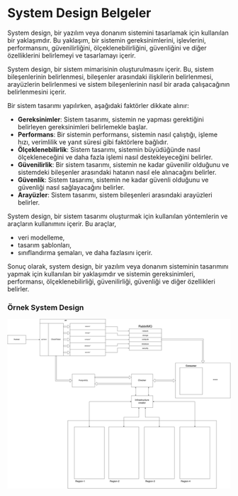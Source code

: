 # System Design Belgeler

System design, bir yazılım veya donanım sistemini tasarlamak için kullanılan bir yaklaşımdır. Bu yaklaşım, bir sistemin gereksinimlerini, işlevlerini, performansını, güvenilirliğini, ölçeklenebilirliğini, güvenliğini ve diğer özelliklerini belirlemeyi ve tasarlamayı içerir.

System design, bir sistem mimarisinin oluşturulmasını içerir. Bu, sistem bileşenlerinin belirlenmesi, bileşenler arasındaki ilişkilerin belirlenmesi, arayüzlerin belirlenmesi ve sistem bileşenlerinin nasıl bir arada çalışacağının belirlenmesini içerir.

Bir sistem tasarımı yapılırken, aşağıdaki faktörler dikkate alınır:

 - **Gereksinimler**: Sistem tasarımı, sistemin ne yapması gerektiğini belirleyen gereksinimleri belirlemekle başlar.
 - **Performans**: Bir sistemin performansı, sistemin nasıl çalıştığı, işleme hızı, verimlilik ve yanıt süresi gibi faktörlere bağlıdır.
 - **Ölçeklenebilirlik**: Sistem tasarımı, sistemin büyüdüğünde nasıl ölçekleneceğini ve daha fazla işlemi nasıl destekleyeceğini belirler.
 - **Güvenilirlik**: Bir sistem tasarımı, sistemin ne kadar güvenilir olduğunu ve sistemdeki bileşenler arasındaki hatanın nasıl ele alınacağını belirler.
 - **Güvenlik**: Sistem tasarımı, sistemin ne kadar güvenli olduğunu ve güvenliği nasıl sağlayacağını belirler.
 - **Arayüzler**: Sistem tasarımı, sistem bileşenleri arasındaki arayüzleri belirler.

System design, bir sistem tasarımı oluşturmak için kullanılan yöntemlerin ve araçların kullanımını içerir. 
Bu araçlar,
 - veri modelleme,
 - tasarım şablonları,
 - sınıflandırma şemaları,
ve daha fazlasını içerir.

Sonuç olarak, system design, bir yazılım veya donanım sisteminin tasarımını yapmak için kullanılan bir yaklaşımdır ve sistemin gereksinimleri, performansı, ölçeklenebilirliği, güvenilirliği, güvenliği ve diğer özellikleri belirler.

### Örnek System Design

![](../../pictures/design_ex.png)

